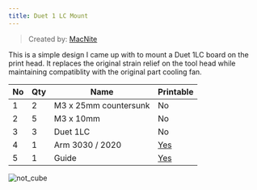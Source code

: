 ```yaml
---
title: Duet 1 LC Mount
---
```


> Created by: [MacNite](https://github.com/MacNite)

This is a simple design I came up with to mount a Duet 1LC board on the print head. It replaces the original strain relief on the tool head while maintaining compatiblity with the original part cooling fan.


| No | Qty | Name                                           | Printable |
| -- | --- | ---------------------------------------------- | --------- |
| 1  | 2   | M3 x 25mm countersunk                          | No        |
| 2  | 5   | M3 x 10mm                                      | No        |
| 3  | 3   | Duet 1LC	                                    | No        |
| 4  | 1   | Arm 3030 / 2020                                | [Yes](stl/EVA_Duet_1LC_Cover.stl)	     |
| 5  | 1   | Guide                                          | [Yes](stl/EVA_Duet_1LC_Mount.stl)      |


![not_cube](apcitures/Front_Iso.png)
